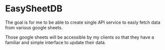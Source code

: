 # EasySheetDB

The goal is for me to be able to create single API service to easly fetch data from various google sheets.

Those google sheets will be accessible by my clients so that they have a familiar and simple interface to update their data.